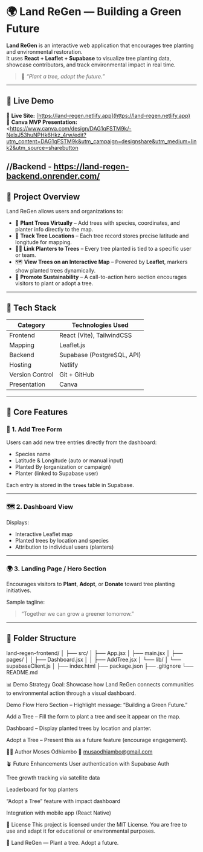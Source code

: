 # 🌍 Land ReGen — Building a Green Future

**Land ReGen** is an interactive web application that encourages tree planting and environmental restoration.  
It uses **React + Leaflet + Supabase** to visualize tree planting data, showcase contributors, and track environmental impact in real time.

> 🌱 *“Plant a tree, adopt the future.”*

---

## 🚀 Live Demo

🔗 **Live Site:** [https://land-regen.netlify.app](https://land-regen.netlify.app)  
🎨 **Canva MVP Presentation:** <https://www.canva.com/design/DAG1qFSTM9k/-NelxJ53huNPHk6Hkz_4rw/edit?utm_content=DAG1qFSTM9k&utm_campaign=designshare&utm_medium=link2&utm_source=sharebutton

//Backend - https://land-regen-backend.onrender.com/
---

## 🧭 Project Overview

Land ReGen allows users and organizations to:

- 🌳 **Plant Trees Virtually** – Add trees with species, coordinates, and planter info directly to the map.  
- 📍 **Track Tree Locations** – Each tree record stores precise latitude and longitude for mapping.  
- 🧑‍🌾 **Link Planters to Trees** – Every tree planted is tied to a specific user or team.  
- 🗺️ **View Trees on an Interactive Map** – Powered by **Leaflet**, markers show planted trees dynamically.  
- 💚 **Promote Sustainability** – A call-to-action hero section encourages visitors to plant or adopt a tree.

---

## 🧩 Tech Stack

| Category | Technologies Used |
|-----------|-------------------|
| Frontend | React (Vite), TailwindCSS |
| Mapping | Leaflet.js |
| Backend | Supabase (PostgreSQL, API) |
| Hosting | Netlify |
| Version Control | Git + GitHub |
| Presentation | Canva |

---

## 🧠 Core Features

### 🌿 1. Add Tree Form
Users can add new tree entries directly from the dashboard:
- Species name  
- Latitude & Longitude (auto or manual input)  
- Planted By (organization or campaign)  
- Planter (linked to Supabase user)

Each entry is stored in the **`trees`** table in Supabase.

---

### 🗺️ 2. Dashboard View
Displays:
- Interactive Leaflet map  
- Planted trees by location and species  
- Attribution to individual users (planters)

---

### 🌍 3. Landing Page / Hero Section
Encourages visitors to **Plant**, **Adopt**, or **Donate** toward tree planting initiatives.

Sample tagline:
> “Together we can grow a greener tomorrow.”

---

## 🧰 Folder Structure

land-regen-frontend/
│
├── src/
│ ├── App.jsx
│ ├── main.jsx
│ ├── pages/
│ │ ├── Dashboard.jsx
│ │ ├── AddTree.jsx
│ └── lib/
│ └── supabaseClient.js
│
├── index.html
├── package.json
├── .gitignore
└── README.md




📊 Demo Strategy
Goal:
Showcase how Land ReGen connects communities to environmental action through a visual dashboard.

Demo Flow
Hero Section – Highlight message: “Building a Green Future.”

Add a Tree – Fill the form to plant a tree and see it appear on the map.

Dashboard – Display planted trees by location and planter.

Adopt a Tree – Present this as a future feature (encourage engagement).


🧑‍💻 Author
Moses Odhiambo
📧 musaodhiambo@gmail.com

🪴 Future Enhancements
User authentication with Supabase Auth

Tree growth tracking via satellite data

Leaderboard for top planters

“Adopt a Tree” feature with impact dashboard

Integration with mobile app (React Native)

🏁 License
This project is licensed under the MIT License.
You are free to use and adapt it for educational or environmental purposes.

🌿 Land ReGen — Plant a tree. Adopt a future.
